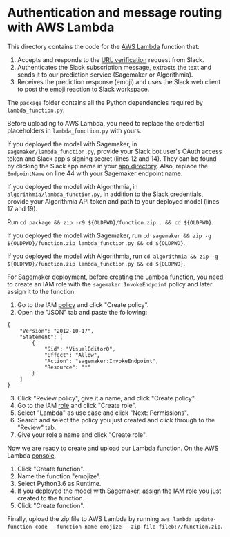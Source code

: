 # Authentication and message routing with AWS Lambda

This directory contains the code for the [AWS Lambda](https://aws.amazon.com/lambda/) function that:
1. Accepts and responds to the [URL verification](https://api.slack.com/events/url_verification) request from Slack.
2. Authenticates the Slack subscription message, extracts the text and sends it to our prediction service (Sagemaker or Algorithmia).
3. Receives the prediction response (emoji) and uses the Slack web client to post the emoji reaction to Slack workspace.

The `package` folder contains all the Python dependencies required by `lambda_function.py`.

Before uploading to AWS Lambda, you need to replace the credential placeholders in `lambda_function.py` with yours.

If you deployed the model with Sagemaker, in `sagemaker/lambda_function.py`, provide your Slack bot user's OAuth access token and Slack app's signing secret (lines 12 and 14). They can be found by clicking the Slack app name in your [app directory](https://api.slack.com/apps). Also, replace the `EndpointName` on line 44 with your Sagemaker endpoint name.

If you deployed the model with Algorithmia, in `algorithmia/lambda_function.py`, in addition to the Slack credentials, provide your Algorithmia API token and path to your deployed model (lines 17 and 19).

Run `cd package && zip -r9 ${OLDPWD}/function.zip . && cd ${OLDPWD}`.

If you deployed the model with Sagemaker, run `cd sagemaker && zip -g ${OLDPWD}/function.zip lambda_function.py && cd ${OLDPWD}`.

If you deployed the model with Algorithmia, run `cd algorithmia && zip -g ${OLDPWD}/function.zip lambda_function.py && cd ${OLDPWD}`.

For Sagemaker deployment, before creating the Lambda function, you need to create an IAM role with the `sagemaker:InvokeEndpoint` policy and later assign it to the function.
1. Go to the IAM [policy](https://console.aws.amazon.com/iam/home?ad=c&cp=bn&p=iam#/policies) and click "Create policy".
2. Open the "JSON" tab and paste the following:
```
{
    "Version": "2012-10-17",
    "Statement": [
        {
            "Sid": "VisualEditor0",
            "Effect": "Allow",
            "Action": "sagemaker:InvokeEndpoint",
            "Resource": "*"
        }
    ]
}
```
3. Click "Review policy", give it a name, and click "Create policy".
4. Go to the IAM [role](https://console.aws.amazon.com/iam/home?ad=c&cp=bn&p=iam#/roles) and click "Create role".
5. Select "Lambda" as use case and click "Next: Permissions".
6. Search and select the policy you just created and click through to the "Review" tab.
7. Give your role a name and click "Create role".

Now we are ready to create and upload our Lambda function. On the AWS Lambda [console](https://console.aws.amazon.com/lambda/),
1. Click "Create function".
2. Name the function "emojize".
3. Select Python3.6 as Runtime.
4. If you deployed the model with Sagemaker, assign the IAM role you just created to the function.
5. Click "Create function".

Finally, upload the zip file to AWS Lambda by running `aws lambda update-function-code --function-name emojize --zip-file fileb://function.zip`.
